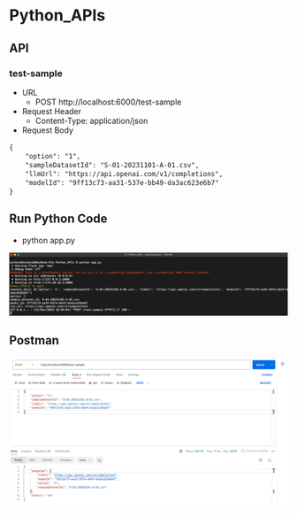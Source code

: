 # Python_APIs

## API
### test-sample
* URL
  * POST http://localhost:6000/test-sample
* Request Header
  * Content-Type: application/json
* Request Body
```
{
    "option": "1",
    "sampleDatasetId": "S-01-20231101-A-01.csv",
    "llmUrl": "https://api.openai.com/v1/completions",
    "modelId": "9ff13c73-aa31-537e-bb49-da3ac623e6b7"
}
```

## Run Python Code
* python app.py

![](./Images/Run_Python_Code.png)

## Postman
![](./Images/Postman.png)